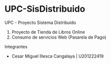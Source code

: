 UPC-SisDistribuido
==================

UPC - Proyecto Sistema Distribuido


1. Proyecto de Tienda de Libros Online
2. Consumo de servicios Web (Pasarela de Pago)

Integrantes

- Cesar Miguel Illesca Cangalaya | U201222419
